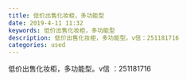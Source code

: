 ```yaml
---
title: 低价出售化妆柜，多功能型
date: 2019-4-11 11:32
keywords: 低价出售化妆柜，多功能型
description: 低价出售化妆柜，多功能型。v信：251181716
categories: used
---
```

<td class="t_f" id="postmessage_3459466">

低价出售化妆柜，多功能型。v信 ：251181716<br/>
<img alt="" border="0" class="zoom" data-cf-modified-2df89f8a137cd99859cd2e94-="" file="http://www.flw.ph/data/appbyme/upload/image/201904/11/V4H1GkTYPaKZ.jpg" id="aimg_Kz44i" lazyloadthumb="1" onclick="" onmouseover="" src="http://www.flw.ph/data/appbyme/upload/image/201904/11/V4H1GkTYPaKZ.jpg"/><br/>
<br/>
<img alt="" border="0" class="zoom" data-cf-modified-2df89f8a137cd99859cd2e94-="" file="http://www.flw.ph/data/appbyme/upload/image/201904/11/xPqeFq1eguFk.jpg" id="aimg_gniui" lazyloadthumb="1" onclick="" onmouseover="" src="http://www.flw.ph/data/appbyme/upload/image/201904/11/xPqeFq1eguFk.jpg"/><br/>
<br/>
<img alt="" border="0" class="zoom" data-cf-modified-2df89f8a137cd99859cd2e94-="" file="http://www.flw.ph/data/appbyme/upload/image/201904/11/wHor2LGug0yu.jpg" id="aimg_nf0yu" lazyloadthumb="1" onclick="" onmouseover="" src="http://www.flw.ph/data/appbyme/upload/image/201904/11/wHor2LGug0yu.jpg"/><br/>
<br/>
<img alt="" border="0" class="zoom" data-cf-modified-2df89f8a137cd99859cd2e94-="" file="http://www.flw.ph/data/appbyme/upload/image/201904/11/oceiKEcPf99y.jpg" id="aimg_W82w1" lazyloadthumb="1" onclick="" onmouseover="" src="http://www.flw.ph/data/appbyme/upload/image/201904/11/oceiKEcPf99y.jpg"/><br/>
<br/>
</td>
